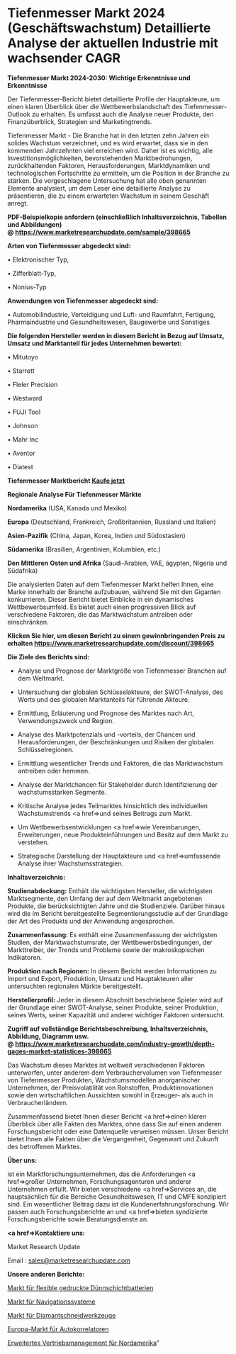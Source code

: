 # Tiefenmesser Markt 2024 (Geschäftswachstum) Detaillierte Analyse der aktuellen Industrie mit wachsender CAGR

<strong>Tiefenmesser Markt 2024-2030: Wichtige Erkenntnisse und Erkenntnisse</strong>

Der Tiefenmesser-Bericht bietet detaillierte Profile der Hauptakteure, um einen klaren Überblick über die Wettbewerbslandschaft des Tiefenmesser-Outlook zu erhalten. Es umfasst auch die Analyse neuer Produkte, den Finanzüberblick, Strategien und Marketingtrends.

Tiefenmesser Markt - Die Branche hat in den letzten zehn Jahren ein solides Wachstum verzeichnet, und es wird erwartet, dass sie in den kommenden Jahrzehnten viel erreichen wird. Daher ist es wichtig, alle Investitionsmöglichkeiten, bevorstehenden Marktbedrohungen, zurückhaltenden Faktoren, Herausforderungen, Marktdynamiken und technologischen Fortschritte zu ermitteln, um die Position in der Branche zu stärken. Die vorgeschlagene Untersuchung hat alle oben genannten Elemente analysiert, um dem Leser eine detaillierte Analyse zu präsentieren, die zu einem erwarteten Wachstum in seinem Geschäft anregt.

<strong><b>PDF-Beispielkopie anfordern (einschließlich Inhaltsverzeichnis, Tabellen und Abbildungen) @ </b></strong><strong><a href=https://www.marketresearchupdate.com/sample/398665><strong>https://www.marketresearchupdate.com/sample/398665</u></a></strong></strong>

<strong>Arten von Tiefenmesser abgedeckt sind:</strong>

• Elektronischer Typ,

• Zifferblatt-Typ,

• Nonius-Typ

<strong>Anwendungen von Tiefenmesser abgedeckt sind:</strong>

• Automobilindustrie, Verteidigung und Luft- und Raumfahrt, Fertigung, Pharmaindustrie und Gesundheitswesen, Baugewerbe und Sonstiges

<strong>Die folgenden Hersteller werden in diesem Bericht in Bezug auf Umsatz, Umsatz und Marktanteil für jedes Unternehmen bewertet:</strong>

• Mitutoyo

• Starrett

• Fleler Precision

• Westward

• FUJI Tool

• Johnson

• Mahr Inc

• Aventor

• Diatest

<strong>Tiefenmesser Marktbericht <a href=https://www.marketresearchupdate.com/buynow/398665>Kaufe jetzt</a></strong>

<strong>Regionale Analyse Für Tiefenmesser Märkte</strong>

<strong>Nordamerika</strong> (USA, Kanada und Mexiko)

<strong>Europa</strong> (Deutschland, Frankreich, Großbritannien, Russland und Italien)

<strong>Asien-Pazifik</strong> (China, Japan, Korea, Indien und Südostasien)

<strong>Südamerika</strong> (Brasilien, Argentinien, Kolumbien, etc.)

<strong>Den Mittleren</strong> <strong>Osten und Afrika</strong> (Saudi-Arabien, VAE, ägypten, Nigeria und Südafrika)

Die analysierten Daten auf dem Tiefenmesser Markt helfen Ihnen, eine Marke innerhalb der Branche aufzubauen, während Sie mit den Giganten konkurrieren. Dieser Bericht bietet Einblicke in ein dynamisches Wettbewerbsumfeld. Es bietet auch einen progressiven Blick auf verschiedene Faktoren, die das Marktwachstum antreiben oder einschränken.

<strong>Klicken Sie hier, um diesen Bericht zu einem gewinnbringenden Preis zu erhalten
</strong><strong><a href=https://www.marketresearchupdate.com/discount/398665>https://www.marketresearchupdate.com/discount/398665</b></u></strong></a>

<strong>Die Ziele des Berichts sind:</strong>

- Analyse und Prognose der Marktgröße von Tiefenmesser Branchen auf dem Weltmarkt.

- Untersuchung der globalen Schlüsselakteure, der SWOT-Analyse, des Werts und des globalen Marktanteils für führende Akteure.

- Ermittlung, Erläuterung und Prognose des Marktes nach Art, Verwendungszweck und Region.

- Analyse des Marktpotenzials und -vorteils, der Chancen und Herausforderungen, der Beschränkungen und Risiken der globalen Schlüsselregionen.

- Ermittlung wesentlicher Trends und Faktoren, die das Marktwachstum antreiben oder hemmen.

- Analyse der Marktchancen für Stakeholder durch Identifizierung der wachstumsstarken Segmente.

- Kritische Analyse jedes Teilmarktes hinsichtlich des individuellen Wachstumstrends <a href=>und</a> seines Beitrags zum Markt.

- Um Wettbewerbsentwicklungen <a href=>wie</a> Vereinbarungen, Erweiterungen, neue Produkteinführungen und Besitz auf dem Markt zu verstehen.

- Strategische Darstellung der Hauptakteure und <a href=>umfas</a>sende Analyse ihrer Wachstumsstrategien.

<strong>Inhaltsverzeichnis:</strong>

<strong>Studienabdeckung:</strong> Enthält die wichtigsten Hersteller, die wichtigsten Marktsegmente, den Umfang der auf dem Weltmarkt angebotenen Produkte, die berücksichtigten Jahre und die Studienziele. Darüber hinaus wird die im Bericht bereitgestellte Segmentierungsstudie auf der Grundlage der Art des Produkts und der Anwendung angesprochen.

<strong>Zusammenfassung:</strong> Es enthält eine Zusammenfassung der wichtigsten Studien, der Marktwachstumsrate, der Wettbewerbsbedingungen, der Markttreiber, der Trends und Probleme sowie der makroskopischen Indikatoren.

<strong>Produktion nach Regionen:</strong> In diesem Bericht werden Informationen zu Import und Export, Produktion, Umsatz und Hauptakteuren aller untersuchten regionalen Märkte bereitgestellt.

<strong>Herstellerprofil:</strong> Jeder in diesem Abschnitt beschriebene Spieler wird auf der Grundlage einer SWOT-Analyse, seiner Produkte, seiner Produktion, seines Werts, seiner Kapazität und anderer wichtiger Faktoren untersucht.

<strong><b>Zugriff auf vollständige Berichtsbeschreibung, Inhaltsverzeichnis, Abbildung, Diagramm usw. @ </b></strong><strong><a href=https://www.marketresearchupdate.com/industry-growth/depth-gages-market-statistices-398665>https://www.marketresearchupdate.com/industry-growth/depth-gages-market-statistices-398665</a></strong>

Das Wachstum dieses Marktes ist weltweit verschiedenen Faktoren unterworfen, unter anderem dem Verbrauchervolumen von Tiefenmesser von Tiefenmesser Produkten, Wachstumsmodellen anorganischer Unternehmen, der Preisvolatilität von Rohstoffen, Produktinnovationen sowie den wirtschaftlichen Aussichten sowohl in Erzeuger- als auch in Verbraucherländern.

Zusammenfassend bietet Ihnen dieser Bericht <a href=>einen</a> klaren Überblick über alle Fakten des Marktes, ohne dass Sie auf einen anderen Forschungsbericht oder eine Datenquelle verweisen müssen. Unser Bericht bietet Ihnen alle Fakten über die Vergangenheit, Gegenwart und Zukunft des betroffenen Marktes.

<strong>Über uns:</strong>

 ist ein Marktforschungsunternehmen, das die Anforderungen <a href=>großer</a> Unternehmen, Forschungsagenturen und anderer Unternehmen erfüllt. Wir bieten verschiedene <a href=>Services</a> an, die hauptsächlich für die Bereiche Gesundheitswesen, IT und CMFE konzipiert sind. Ein wesentlicher Beitrag dazu ist die Kundenerfahrungsforschung. Wir passen auch Forschungsberichte an und <a href=>bieten</a> syndizierte Forschungsberichte sowie Beratungsdienste an.

<strong><a href=>Kontaktiere uns:</a></strong>

Market Research Update

Email : sales@marketresearchupdate.com

<strong>Unsere anderen Berichte:</strong>

<a href=https://www.linkedin.com/pulse/flexible-printed-thin-film-batteries-market-2023>Markt für flexible gedruckte Dünnschichtbatterien</a>

<a href=https://www.linkedin.com/pulse/navigation-system-market-2023-analysis-growth>Markt für Navigationssysteme</a>

<a href=https://www.linkedin.com/pulse/diamond-cutting-tool-market-research-report>Markt für Diamantschneidwerkzeuge</a>

<a href=https://www.linkedin.com/pulse/europe-autocorrelators-market-2023-usd-explained-effective>Europa-Markt für Autokorrelatoren</a>

<a href=https://www.linkedin.com/pulse/north-america-advanced-distribution-management>Erweitertes Vertriebsmanagement für Nordamerika</a>"
